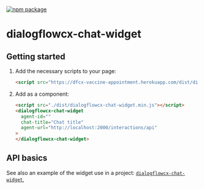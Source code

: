  [![npm package](https://badge.fury.io/js/dialogflow-chat-widget.svg)](https://badge.fury.io/js/dialogflow-chat-widget) 
 # dialogflowcx-chat-widget

## Getting started

1. Add the necessary scripts to your page:

   ```html
   <script src="https://dfcx-vaccine-appointment.herokuapp.com/dist/dialogflowcx-chat-widget.min.js"></script>
   ```

2. Add as a component:


   ```html
   <script src="./dist/dialogflowcx-chat-widget.min.js"></script>
   <dialogflowcx-chat-widget
     agent-id=""
     chat-title="Chat title"
     agent-url="http://localhost:2000/interactions/api"
   >
   </dialogflowcx-chat-widget>
   ```

## API basics

See also an example of the widget use in a project:
[`dialogflowcx-chat-widget`](https://github.com/botchway44/covid-vaccine-appointment/blob/main/README.md),

